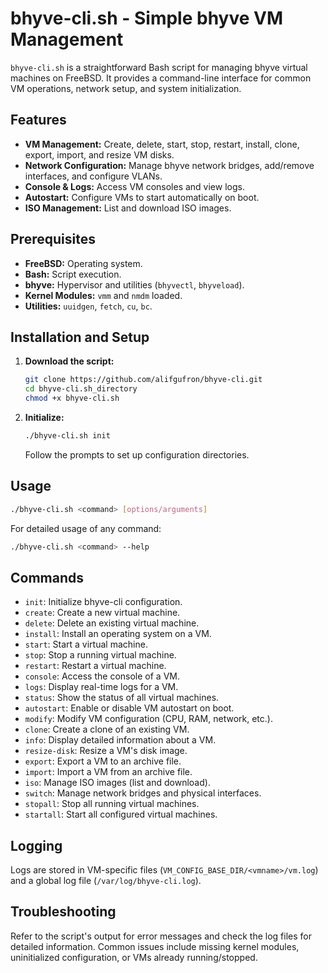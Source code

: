 # bhyve-cli.sh - Simple bhyve VM Management

`bhyve-cli.sh` is a straightforward Bash script for managing bhyve virtual machines on FreeBSD. It provides a command-line interface for common VM operations, network setup, and system initialization.

## Features

-   **VM Management:** Create, delete, start, stop, restart, install, clone, export, import, and resize VM disks.
-   **Network Configuration:** Manage bhyve network bridges, add/remove interfaces, and configure VLANs.
-   **Console & Logs:** Access VM consoles and view logs.
-   **Autostart:** Configure VMs to start automatically on boot.
-   **ISO Management:** List and download ISO images.

## Prerequisites

-   **FreeBSD:** Operating system.
-   **Bash:** Script execution.
-   **bhyve:** Hypervisor and utilities (`bhyvectl`, `bhyveload`).
-   **Kernel Modules:** `vmm` and `nmdm` loaded.
-   **Utilities:** `uuidgen`, `fetch`, `cu`, `bc`.

## Installation and Setup

1.  **Download the script:**
    ```bash
    git clone https://github.com/alifgufron/bhyve-cli.git
    cd bhyve-cli.sh_directory
    chmod +x bhyve-cli.sh
    ```
2.  **Initialize:**
    ```bash
    ./bhyve-cli.sh init
    ```
    Follow the prompts to set up configuration directories.

## Usage

```bash
./bhyve-cli.sh <command> [options/arguments]
```

For detailed usage of any command:

```bash
./bhyve-cli.sh <command> --help
```

## Commands

-   `init`: Initialize bhyve-cli configuration.
-   `create`: Create a new virtual machine.
-   `delete`: Delete an existing virtual machine.
-   `install`: Install an operating system on a VM.
-   `start`: Start a virtual machine.
-   `stop`: Stop a running virtual machine.
-   `restart`: Restart a virtual machine.
-   `console`: Access the console of a VM.
-   `logs`: Display real-time logs for a VM.
-   `status`: Show the status of all virtual machines.
-   `autostart`: Enable or disable VM autostart on boot.
-   `modify`: Modify VM configuration (CPU, RAM, network, etc.).
-   `clone`: Create a clone of an existing VM.
-   `info`: Display detailed information about a VM.
-   `resize-disk`: Resize a VM's disk image.
-   `export`: Export a VM to an archive file.
-   `import`: Import a VM from an archive file.
-   `iso`: Manage ISO images (list and download).
-   `switch`: Manage network bridges and physical interfaces.
-   `stopall`: Stop all running virtual machines.
-   `startall`: Start all configured virtual machines.

## Logging

Logs are stored in VM-specific files (`VM_CONFIG_BASE_DIR/<vmname>/vm.log`) and a global log file (`/var/log/bhyve-cli.log`).

## Troubleshooting

Refer to the script's output for error messages and check the log files for detailed information. Common issues include missing kernel modules, uninitialized configuration, or VMs already running/stopped.

